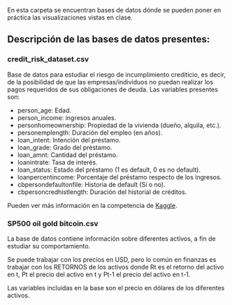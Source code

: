
En esta carpeta se encuentran bases de datos dónde se pueden poner en práctica las visualizaciones vistas en clase.

## Descripción de las bases de datos presentes:

### **credit_risk_dataset.csv**

Base de datos para estudiar el riesgo de incumplimiento crediticio, es decir, de la posibilidad de que las empresas/individuos no puedan realizar los pagos requeridos de sus obligaciones de deuda. 
Las variables presentes son:

- person_age: Edad.
- person_income: ingresos anuales.
- personhomeownership: Propiedad de la vivienda (dueño, alquila, etc.).
- personemplength: Duración del empleo (en años).
- loan_intent: Intención del préstamo.
- loan_grade: Grado del préstamo.
- loan_amnt: Cantidad del préstamo.
- loanintrate: Tasa de interés.
- loan_status: Estado del préstamo (1 es default, 0 es no default).
- loanpercentincome: Porcentaje del préstamo respecto de los ingresos.
- cbpersondefaultonfile: Historia de default (Sí o no).
- cbpersoncredhistlength: Duración del historial de créditos.  

Pueden ver más información en la competencia de [Kaggle](https://www.kaggle.com/datasets/laotse/credit-risk-dataset).

### **SP500 oil gold bitcoin.csv**

La base de datos contiene información sobre diferentes activos, a fin de estudiar su comportamiento.

Se puede trabajar con los precios en USD, pero lo común en finanzas es trabajar con los RETORNOS de los activos  donde Rt es el retorno del activo en t, Pt el precio del activo en t y Pt-1 el precio del activo en t-1.

Las variables incluidas en la base son el precio en dólares de los diferentes activos.